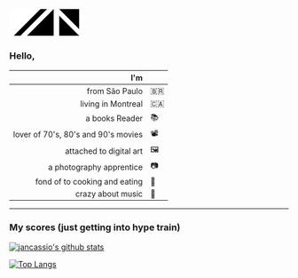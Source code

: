 <img alt="Jan" src="https://raw.githubusercontent.com/jancassio/jancassio/master/rsc/jan-logo.svg" />

### Hello,

|                                 I'm |     |
| ----------------------------------: | --- |
|                      from São Paulo | 🇧🇷  |
|                  living in Montreal | 🇨🇦  |
|                      a books Reader | 📚  |
| lover of 70's, 80's and 90's movies | 📽   |
|             attached to digital art | 🖼   |
|            a photography apprentice | 📷  |
|       fond of to cooking and eating | 🍕  |
|                   crazy about music | 🎸  |

---

### My scores (just getting into hype train)

[![jancassio's github stats](https://github-readme-stats.vercel.app/api?username=jancassio&count_private=true&show_icons=true&theme=graywhite)](https://github.com/jancassio/github-readme-stats)

[![Top Langs](https://github-readme-stats.vercel.app/api/top-langs/?username=jancassio&layout=compact&theme=graywhite)](https://github.com/jancassio/github-readme-stats)
